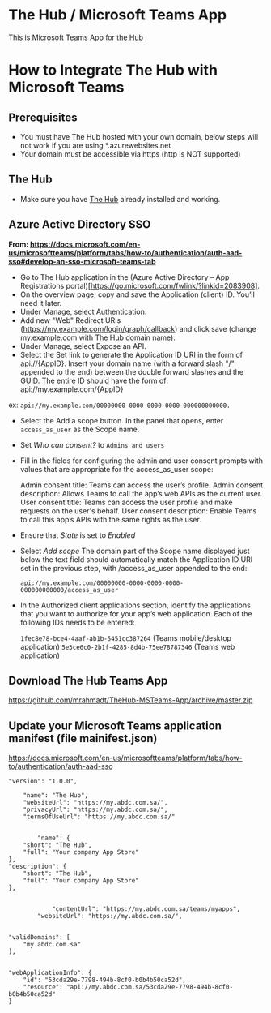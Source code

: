 # The Hub / Microsoft Teams App

This is Microsoft Teams App for [the Hub](https://github.com/mrahmadt/The-Hub)


# How to Integrate The Hub with Microsoft Teams

## Prerequisites

- You must have The Hub hosted with your own domain, below steps will not work if you are using *.azurewebsites.net
- Your domain must be accessible via https (http is NOT supported)
 

## The Hub

- Make sure you have [The Hub](https://github.com/mrahmadt/The-Hub) already installed and working.


## Azure Active Directory SSO

**From: https://docs.microsoft.com/en-us/microsoftteams/platform/tabs/how-to/authentication/auth-aad-sso#develop-an-sso-microsoft-teams-tab**

- Go to The Hub application in the (Azure Active Directory – App Registrations portal)[https://go.microsoft.com/fwlink/?linkid=2083908].
- On the overview page, copy and save the Application (client) ID. You’ll need it later.
- Under Manage, select Authentication.
- Add new "Web" Redirect URIs (https://my.example.com/login/graph/callback) and click save (change my.example.com with The Hub domain name).
- Under Manage, select Expose an API.
- Select the Set link to generate the Application ID URI in the form of api://{AppID}. Insert your domain name (with a forward slash "/" appended to the end) between the double forward slashes and the GUID. The entire ID should have the form of: api://my.example.com/{AppID} 

ex: `api://my.example.com/00000000-0000-0000-0000-000000000000.`

- Select the Add a scope button. In the panel that opens, enter `access_as_user` as the Scope name.
- Set *Who can consent?* to `Admins and users`
- Fill in the fields for configuring the admin and user consent prompts with values that are appropriate for the access_as_user scope:

    Admin consent title: Teams can access the user’s profile.
    Admin consent description: Allows Teams to call the app’s web APIs as the current user.
    User consent title: Teams can access the user profile and make requests on the user's behalf.
    User consent description: Enable Teams to call this app’s APIs with the same rights as the user.

- Ensure that *State* is set to *Enabled*
- Select *Add scope*
    The domain part of the Scope name displayed just below the text field should automatically match the Application ID URI set in the previous step, with /access_as_user appended to the end:
    
    `api://my.example.com/00000000-0000-0000-0000-000000000000/access_as_user`

- In the Authorized client applications section, identify the applications that you want to authorize for your app’s web application. Each of the following IDs needs to be entered:

    `1fec8e78-bce4-4aaf-ab1b-5451cc387264` (Teams mobile/desktop application)
    `5e3ce6c0-2b1f-4285-8d4b-75ee78787346` (Teams web application)




## Download The Hub Teams App

https://github.com/mrahmadt/TheHub-MSTeams-App/archive/master.zip


## Update your Microsoft Teams application manifest (file mainifest.json)




https://docs.microsoft.com/en-us/microsoftteams/platform/tabs/how-to/authentication/auth-aad-sso

    "version": "1.0.0",

        "name": "The Hub",
        "websiteUrl": "https://my.abdc.com.sa/",
        "privacyUrl": "https://my.abdc.com.sa/",
        "termsOfUseUrl": "https://my.abdc.com.sa/"


            "name": {
        "short": "The Hub",
        "full": "Your company App Store"
    },
    "description": {
        "short": "The Hub",
        "full": "Your company App Store"
    },


                "contentUrl": "https://my.abdc.com.sa/teams/myapps",
            "websiteUrl": "https://my.abdc.com.sa/",


    "validDomains": [
        "my.abdc.com.sa"
    ],


    "webApplicationInfo": {
        "id": "53cda29e-7798-494b-8cf0-b0b4b50ca52d",
        "resource": "api://my.abdc.com.sa/53cda29e-7798-494b-8cf0-b0b4b50ca52d"
    }

